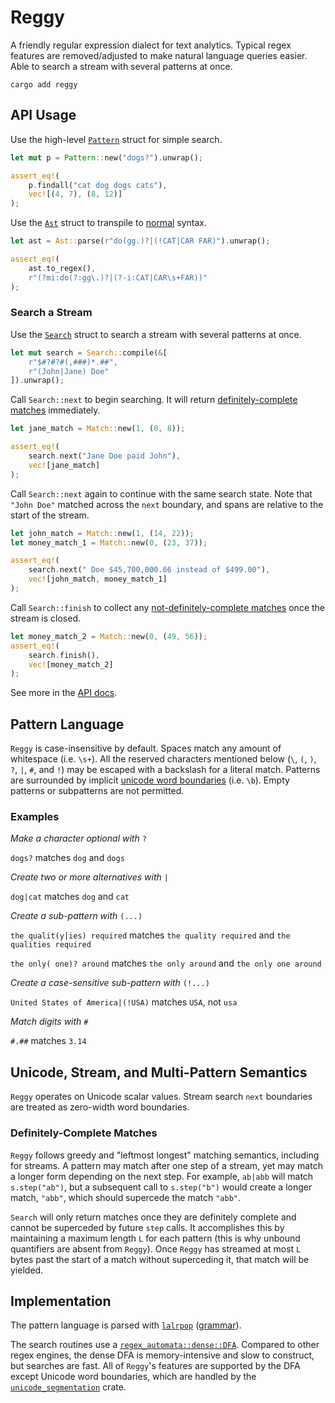 # Reggy

A friendly regular expression dialect for text analytics. Typical regex features are removed/adjusted to make natural language queries easier. Able to search a stream with several patterns at once.

`cargo add reggy`

## API Usage

Use the high-level [`Pattern`](https://doc-sieve.github.io/reggy/reggy/struct.Pattern.html) struct for simple search.
```rust
let mut p = Pattern::new("dogs?").unwrap();

assert_eq!(
    p.findall("cat dog dogs cats"),
    vec![(4, 7), (8, 12)]
);
```

Use the [`Ast`](https://doc-sieve.github.io/reggy/reggy/enum.Ast.html) struct to transpile to [normal](https://docs.rs/regex/) syntax.
```rust
let ast = Ast::parse(r"do(gg.)?|(!CAT|CAR FAR)").unwrap();

assert_eq!(
    ast.to_regex(),
    r"(?mi:do(?:gg\.)?|(?-i:CAT|CAR\s+FAR))"
);
```

### Search a Stream

Use the [`Search`](https://doc-sieve.github.io/reggy/reggy/struct.Search.html) struct to search a stream with several patterns at once.
```rust
let mut search = Search::compile(&[
    r"$#?#?#(,###)*.##",
    r"(John|Jane) Doe"
]).unwrap();
```

Call `Search::next` to begin searching. It will return [definitely-complete matches](#definitely-complete-matches) immediately.
```rust
let jane_match = Match::new(1, (0, 8));

assert_eq!(
    search.next("Jane Doe paid John"),
    vec![jane_match]
);
```

Call `Search::next` again to continue with the same search state.
Note that `"John Doe"` matched across the `next` boundary, and spans are relative to the start of the stream.
```rust
let john_match = Match::new(1, (14, 22));
let money_match_1 = Match::new(0, (23, 37));

assert_eq!(
    search.next(" Doe $45,700,000.66 instead of $499.00"),
    vec![john_match, money_match_1]
);
```

Call `Search::finish` to collect any [not-definitely-complete matches](#definitely-complete-matches) once the stream is closed.
```rust
let money_match_2 = Match::new(0, (49, 56));
assert_eq!(
    search.finish(),
    vec![money_match_2]
);
```

See more in the [API docs](https://doc-sieve.github.io/reggy).

## Pattern Language

`Reggy` is case-insensitive by default. Spaces match any amount of whitespace (i.e. `\s+`). All the reserved characters mentioned below (`\`, `(`, `)`, `?`, `|`, `#`, and `!`) may be escaped with a backslash for a literal match. Patterns are surrounded by implicit [unicode word boundaries](https://unicode.org/reports/tr29) (i.e. `\b`). Empty patterns or subpatterns are not permitted.

### Examples

*Make a character optional with* `?`

`dogs?` matches `dog` and `dogs`

*Create two or more alternatives with* `|`

`dog|cat` matches `dog` and `cat`

*Create a sub-pattern with* `(...)`

`the qualit(y|ies) required` matches `the quality required` and `the qualities required`

`the only( one)? around` matches `the only around` and `the only one around`

*Create a case-sensitive sub-pattern with* `(!...)`

`United States of America|(!USA)` matches `USA`, not `usa`

*Match digits with* `#`

`#.##` matches `3.14`

## Unicode, Stream, and Multi-Pattern Semantics

`Reggy` operates on Unicode scalar values. Stream search `next` boundaries are treated as zero-width word boundaries.

### Definitely-Complete Matches

`Reggy` follows greedy and "leftmost longest" matching semantics, including for streams. A pattern may match after one step of a stream, yet may match a longer form depending on the next step. For example, `ab|abb` will match `s.step("ab")`, but a subsequent call to `s.step("b")` would create a longer match, `"abb"`, which should supercede the match `"abb"`.

`Search` will only return matches once they are definitely complete and cannot be superceded by future `step` calls. It accomplishes this by maintaining a maximum length `L` for each pattern (this is why unbound quantifiers are absent from `Reggy`). Once `Reggy` has streamed at most `L` bytes past the start of a match without superceding it, that match will be yielded.

## Implementation

The pattern language is parsed with [`lalrpop`](https://lalrpop.github.io/lalrpop) ([grammar](https://github.com/doc-sieve/reggy/blob/main/src/parser/grammar.lalrpop)).

The search routines use a [`regex_automata::dense::DFA`](https://docs.rs/regex-automata/latest/regex_automata/dfa/dense/struct.DFA.html). Compared to other regex engines, the dense DFA is memory-intensive and slow to construct, but searches are fast. All of `Reggy`'s features are supported by the DFA except Unicode word boundaries, which are handled by the [`unicode_segmentation`](https://docs.rs/unicode-segmentation/latest) crate.